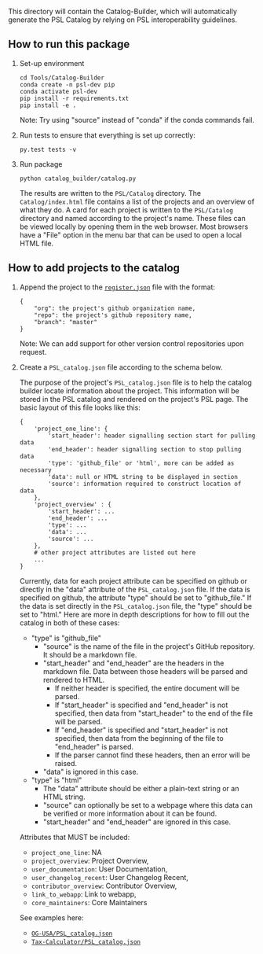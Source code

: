 This directory will contain the Catalog-Builder, which will automatically generate the PSL Catalog by relying on PSL interoperability guidelines.

## How to run this package

1. Set-up environment

   ```
   cd Tools/Catalog-Builder
   conda create -n psl-dev pip
   conda activate psl-dev
   pip install -r requirements.txt
   pip install -e .
   ```

   Note: Try using "source" instead of "conda" if the conda commands fail.

2. Run tests to ensure that everything is set up correctly:

   ```
   py.test tests -v
   ```

3. Run package

   `python catalog_builder/catalog.py`

   The results are written to the `PSL/Catalog` directory. The `Catalog/index.html` file contains a list of the projects and an overview of what they do. A card for each project is written to the `PSL/Catalog` directory and named according to the project's name. These files can be viewed locally by opening them in the web browser. Most browsers have a "File" option in the menu bar that can be used to open a local HTML file.

## How to add projects to the catalog

1. Append the project to the [`register.json`](../../Catalog/register.json) file with the format:

   ```
   {
       "org": the project's github organization name,
       "repo": the project's github repository name,
       "branch": "master"
   }
   ```

   Note: We can add support for other version control repositories upon request.

2. Create a `PSL_catalog.json` file according to the schema below.

   The purpose of the project's `PSL_catalog.json` file is to help the catalog builder locate information about the project. This information will be stored in the PSL catalog and rendered on the project's PSL page. The basic layout of this file looks like this:

   ```
   {
       'project_one_line': {
           'start_header': header signalling section start for pulling data
           'end_header': header signalling section to stop pulling data
           'type': 'github_file' or 'html', more can be added as necessary
           'data': null or HTML string to be displayed in section
           'source': information required to construct location of data
       },
       'project_overview' : {
           'start_header': ...
           'end_header': ...
           'type': ...
           'data': ...
           'source': ...
       },
       # other project attributes are listed out here
       ...
   }
   ```

   Currently, data for each project attribute can be specified on github or directly in the "data" attribute of the `PSL_catalog.json` file. If the data is specified on github, the attribute "type" should be set to "github_file." If the data is set directly in the `PSL_catalog.json` file, the "type" should be set to "html." Here are more in depth descriptions for how to fill out the catalog in both of these cases:

   - "type" is "github_file"
     - "source" is the name of the file in the project's GitHub repository. It should be a markdown file.
     - "start_header" and "end_header" are the headers in the markdown file. Data between those headers will be parsed and rendered to HTML.
       - If neither header is specified, the entire document will be parsed.
       - If "start_header" is specified and "end_header" is not specified, then data from "start_header" to the end of the file will be parsed.
       - If "end_header" is specified and "start_header" is not specified, then data from the beginning of the file to "end_header" is parsed.
       - If the parser cannot find these headers, then an error will be raised.
     - "data" is ignored in this case.
   - "type" is "html"
     - The "data" attribute should be either a plain-text string or an HTML string.
     - "source" can optionally be set to a webpage where this data can be verified or more information about it can be found.
     - "start_header" and "end_header" are ignored in this case.

   Attributes that MUST be included:

   - `project_one_line`: NA
   - `project_overview`: Project Overview,
   - `user_documentation`: User Documentation,
   - `user_changelog_recent`: User Changelog Recent,
   - `contributor_overview`: Contributor Overview,
   - `link_to_webapp`: Link to webapp,
   - `core_maintainers`: Core Maintainers

   See examples here:

   - [`OG-USA/PSL_catalog.json`][]
   - [`Tax-Calculator/PSL_catalog.json`][]

[`OG-USA/PSL_catalog.json`]: https://github.com/open-source-economics/OG-USA/blob/master/PSL_catalog.json
[`Tax-Calculator/PSL_catalog.json`]: https://github.com/open-source-economics/Tax-Calculator/blob/master/PSL_catalog.json
